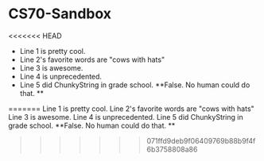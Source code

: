  # CS70-Sandbox
<<<<<<< HEAD
* Line 1 is pretty cool.
* Line 2's favorite words are "cows with hats"
* Line 3 is awesome.
* Line 4 is unprecedented.
* Line 5 did ChunkyString in grade school. **False. No human could do 
that. **
 
=======
Line 1 is pretty cool.
Line 2's favorite words are "cows with hats"
Line 3 is awesome.
Line 4 is unprecedented.
Line 5 did ChunkyString in grade school. **False. No human could do 
that. **
>>>>>>> 071ffd9deb9f06409769b88b9f4f6b3758808a86
